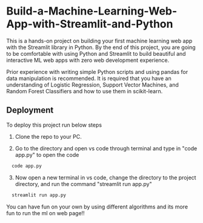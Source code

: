 # Build-a-Machine-Learning-Web-App-with-Streamlit-and-Python

This is a hands-on project on building your first machine learning web app with the Streamlit library in Python. By the end of this project, you are going to be comfortable with using Python and Streamlit to build beautiful and interactive ML web apps with zero web development experience.

Prior experience with writing simple Python scripts and using pandas for data manipulation is recommended. It is required that you have an understanding of Logistic Regression, Support Vector Machines, and Random Forest Classifiers and how to use them in scikit-learn.

## Deployment

To deploy this project run below steps

1) Clone the repo to your PC.

2) Go to the directory and open vs code through terminal and type in "code app.py" to open the code

```bash
  code app.py
```

3) Now open a new terminal in vs code, change the directory to the project directory, and run the command "streamlit run app.py"

```bash
  streamlit run app.py
```

You can have fun on your own by using different algorithms and its more fun to run the ml on web page!!
